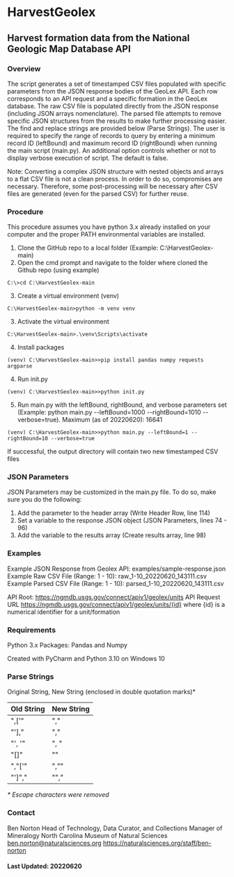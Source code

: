 # HarvestGeolex
## Harvest formation data from the National Geologic Map Database API

### Overview
The script generates a set of timestamped CSV files populated with specific parameters from the JSON response bodies of the GeoLex API. Each row corresponds to an API request and a specific formation in the GeoLex database. The raw CSV file is populated directly from the JSON response (including JSON arrays nomenclature). The parsed file attempts to remove specific JSON structures from the results to make further processing easier. The find and replace strings are provided below (Parse Strings).
The user is required to specify the range of records to query by entering a minimum record ID (leftBound) and maximum record ID (rightBound) when running the main script (main.py). An additional option controls whether or not to display verbose execution of script. The default is false. 

Note: Converting a complex JSON structure with nested objects and arrays to a flat CSV file is not a clean process. In order to do so, compromises are necessary. Therefore, some post-processing will be necessary after CSV files are generated (even for the parsed CSV) for further reuse.

### Procedure
This procedure assumes you have python 3.x already installed on your computer and the proper PATH environmental variables are installed.
1. Clone the GitHub repo to a local folder (Example: C:\HarvestGeolex-main)
2. Open the cmd prompt and navigate to the folder where cloned the Github repo (using example)
```console
C:\>cd C:\HarvestGeolex-main
```
3. Create a virtual environment (venv)
```console
C:\HarvestGeolex-main>python -m venv venv
```
3. Activate the virtual environment
```console
C:\HarvestGeolex-main>.\venv\Scripts\activate
```
4. Install packages
```console
(venv) C:\HarvestGeolex-main>>pip install pandas numpy requests argparse
```
4. Run init.py 
```console
(venv) C:\HarvestGeolex-main>>python init.py
```
5. Run main.py with the leftBound, rightBound, and verbose parameters set (Example: python main.py --leftBound=1000 --rightBound=1010 --verbose=true). Maximum (as of 20220620): 16641  
```console
(venv) C:\HarvestGeolex-main>>python main.py --leftBound=1 --rightBound=10 --verbose=true  
```
If successful, the output directory will contain two new timestamped CSV files 

### JSON Parameters
JSON Parameters may be customized in the main.py file. To do so, make sure you do the following:  
1. Add the parameter to the header array (Write Header Row, line 114)
2. Set a variable to the response JSON object (JSON Parameters, lines 74 - 96)
3. Add the variable to the results array (Create results array, line 98)
 
### Examples
Example JSON Response from Geolex API: examples/sample-response.json  
Example Raw CSV File (Range: 1 - 10): raw_1-10_20220620_143111.csv  
Example Parsed CSV File (Range: 1 - 10): parsed_1-10_20220620_143111.csv


API Root: https://ngmdb.usgs.gov/connect/apiv1/geolex/units
API Request URL https://ngmdb.usgs.gov/connect/apiv1/geolex/units/{id} where {id} is a numerical identifier for a unit/formation

### Requirements
Python 3.x
Packages: Pandas and Numpy

Created with PyCharm and Python 3.10 on Windows 10


### Parse Strings
Original String, New String (enclosed in double quotation marks)*

| Old String | New String |
| --- | --- |
| ",['" | "," |
| "']," | "," |
| "', '" | ", " |
| "[]" | "" |
| ","['" | ","" |
| "']"," | ""," |

_* Escape characters were removed_


### Contact
Ben Norton
Head of Technology, Data Curator, and Collections Manager of Mineralogy
North Carolina Museum of Natural Sciences
ben.norton@naturalsciences.org
https://naturalsciences.org/staff/ben-norton

#### Last Updated: 20220620